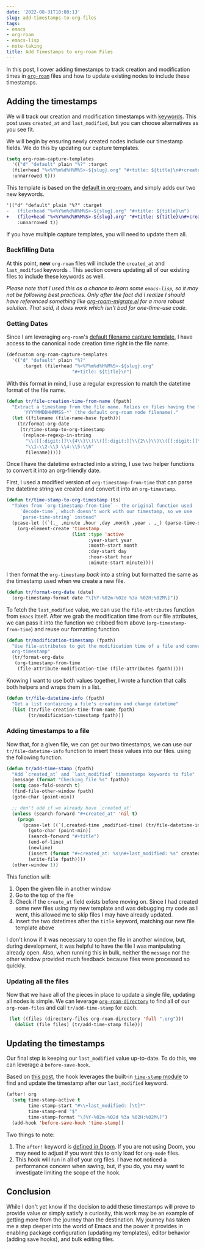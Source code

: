 ```yaml
---
date: '2022-08-31T18:08:13'
slug: add-timestamps-to-org-files
tags:
- emacs
- org-roam
- emacs-lisp
- note-taking
title: Add Timestamps to org-roam Files
---
```


In this post, I cover adding timestamps to track creation and modification times in [`org-roam`](https://github.com/org-roam/org-roam) files and how to update existing nodes to include these timestamps.

## Adding the timestamps

We will track our creation and modification timestamps with [keywords](https://orgmode.org/worg/dev/org-syntax.html#Keywords). This post uses `created_at` and `last_modified`, but you can choose alternatives as you see fit.

We will begin by ensuring newly created nodes include our timestamp fields. We do this by updating our capture templates.

```el
(setq org-roam-capture-templates
  '(("d" "default" plain "%?" :target
  (file+head "%<%Y%m%d%H%M%S>-${slug}.org" "#+title: ${title}\n#+created_at: %U\n#+last_modified: %U\n\n\n")
  :unnarrowed t)))
```

This template is based on the [default in org-roam](https://github.com/org-roam/org-roam/blob/c3867619147175faf89ed8f3e90a1e67a4fd9655/org-roam-capture.el#L41-L45), and simply adds our two new keywords.

```diff
'(("d" "default" plain "%?" :target
-   (file+head "%<%Y%m%d%H%M%S>-${slug}.org" "#+title: ${title}\n")
+   (file+head "%<%Y%m%d%H%M%S>-${slug}.org" "#+title: ${title}\n#+created_at: %U\n#+last_modified: %U\n\n\n")
    :unnarrowed t))
```

If you have multiple capture templates, you will need to update them all.

### Backfilling Data

At this point, **new** `org-roam` files will include the `created_at` and `last_modified` keywords . This section covers updating all of our existing files to include these keywords as well.

_Please note that I used this as a chance to learn some `emacs-lisp`, so it may not be following best practices. Only after the fact did I realize I should have referenced something like [org-roam-migrate.el](https://github.com/org-roam/org-roam/blob/main/org-roam-migrate.el) for a more robust solution. That said, it does work which isn't bad for one-time-use code._

### Getting Dates

Since I am leveraging `org-roam`'s [default filename capture template](https://github.com/org-roam/org-roam/blob/7f453f3fffb924ca4ae3f8d34cabc03fbcae0127/org-roam-capture.el#L43), I have access to the canonical node creation time right in the file name.

```el
(defcustom org-roam-capture-templates
  '(("d" "default" plain "%?"
      :target (file+head "%<%Y%m%d%H%M%S>-${slug}.org"
                        "#+title: ${title}\n")
```

With this format in mind, I use a regular expression to match the datetime format of the file name.

```el
(defun tr/file-creation-time-from-name (fpath)
  "Extract a timestamp from the file name. Relies on files having the format
      'YYYYMMDDHHMMSS-*' (the default org-roam node filename)."
  (let ((filename (file-name-base fpath)))
    (tr/format-org-date
     (tr/time-stamp-to-org-timestamp
      (replace-regexp-in-string
       "\\([[:digit:]]\\{4\\}\\)\\([[:digit:]]\\{2\\}\\)\\([[:digit:]]\\{2\\}\\)\\([[:digit:]]\\{2\\}\\)\\([[:digit:]]\\{2\\}\\)\\([[:digit:]]\\{2\\}\\)-.*"
       "\\1-\\2-\\3 \\4:\\5:\\6"
       filename)))))
```

Once I have the datetime extracted into a string, I use two helper functions to convert it into an org-friendly date.

First, I used a modified version of `org-timestamp-from-time` that can parse the datetime string we created and convert it into an `org-timestamp`.

```el
(defun tr/time-stamp-to-org-timestamp (ts)
  "Taken from `org-timestamp-from-time` - the original function used
     `decode-time`, which doesn't work with our timestamp, so we use
     `parse-time-string` instead"
  (pcase-let ((`(,_ ,minute ,hour ,day ,month ,year . ,_) (parse-time-string ts)))
    (org-element-create 'timestamp
                        (list :type 'active
                              :year-start year
                              :month-start month
                              :day-start day
                              :hour-start hour
                              :minute-start minute))))
```

I then format the `org-timestamp` _back_ into a string but formatted the same as the timestamp used when we create a new file.

```el
(defun tr/format-org-date (date)
  (org-timestamp-format date "\[%Y-%02m-%02d %3a %02H:%02M\]"))
```

To fetch the `last_modified` value, we can use the `file-attributes` function from `Emacs` itself. After we grab the modification time from our file attributes, we can pass it into the function we cribbed from above (`org-timestamp-from-time`) and reuse our formatting function.

```el
(defun tr/modification-timestamp (fpath)
  "Use file-attributes to get the modification time of a file and convert it to an
  org-timestamp"
  (tr/format-org-date
   (org-timestamp-from-time
    (file-attribute-modification-time (file-attributes fpath)))))
```

Knowing I want to use both values together, I wrote a function that calls both helpers and wraps them in a list.

```el
(defun tr/file-datetime-info (fpath)
  "Get a list containing a file's creation and change datetime"
  (list (tr/file-creation-time-from-name fpath)
        (tr/modification-timestamp fpath)))
```

### Adding timestamps to a file

Now that, for a given file, we can get our two timestamps, we can use our `tr/file-datetime-info` function to insert these values into our files. using the following function.

```el
(defun tr/add-time-stamp (fpath)
  "Add `created_at` and `last_modified` timemstamps keywords to file"
  (message (format "Checking file %s" fpath))
  (setq case-fold-search t)
  (find-file-other-window fpath)
  (goto-char (point-min))

  ;; don't add if we already have `created_at'
  (unless (search-forward "#+created_at" 'nil t)
    (progn
      (pcase-let ((`(,created-time ,modified-time) (tr/file-datetime-info fpath)))
        (goto-char (point-min))
        (search-forward "#+title")
        (end-of-line)
        (newline)
        (insert (format "#+created_at: %s\n#+last_modified: %s" created-time modified-time))
        (write-file fpath))))
  (other-window 1))
```

This function will:

1.  Open the given file in another window
2.  Go to the top of the file
3.  Check if the `create_at` field exists before moving on. Since I had created some new files using my new template and was debugging my code as I went, this allowed me to skip files I may have already updated.
4.  Insert the two datetimes after the `title` keyword, matching our new file template above

I don't know if it was necessary to open the file in another window, but, during development, it was helpful to have the file I was manipulating already open. Also, when running this in bulk, neither the `message` nor the other window provided much feedback because files were processed so quickly.

### Updating all the files

Now that we have all of the pieces in place to update a single file, updating all nodes is simple. We can leverage [`org-roam-directory`](https://github.com/org-roam/org-roam/blob/7f453f3fffb924ca4ae3f8d34cabc03fbcae0127/org-roam.el#L115-L119) to find all of our `org-roam-files` and call `tr/add-time-stamp` for each.

```el
 (let ((files (directory-files org-roam-directory 'full ".org")))
   (dolist (file files) (tr/add-time-stamp file)))
```

## Updating the timestamps

Our final step is keeping our `last_modified` value up-to-date. To do this, we can leverage a `before-save-hook`.

Based on [this post](https://org-roam.discourse.group/t/update-a-field-last-modified-at-save/321/18), the hook leverages the built-in [`time-stamp` module](https://www.emacswiki.org/emacs/TimeStamp) to find and update the timestamp after our `last_modified` keyword.

```el
(after! org
  (setq time-stamp-active t
        time-stamp-start "#\\+last_modified: [\t]*"
        time-stamp-end "$"
        time-stamp-format "\[%Y-%02m-%02d %3a %02H:%02M\]")
  (add-hook 'before-save-hook 'time-stamp))
```

Two things to note:

1.  The `after!` keyword is [defined in Doom](https://github.com/doomemacs/doomemacs/blob/c44bc81a05f3758ceaa28921dd9c830b9c571e61/lisp/doom-lib.el#L496). If you are not using Doom, you may need to adjust if you want this to only load for `org-mode` files.
2.  This hook will run in all of your org files. I have not noticed a performance concern when saving, but, if you do, you may want to investigate limiting the scope of the hook.

## Conclusion

While I don't yet know if the decision to add these timestamps will prove to provide value or simply satisfy a curiosity, this work may be an example of getting more from the journey than the destination. My journey has taken me a step deeper into the world of Emacs and the power it provides in enabling package configuration (updating my templates), editor behavior (adding save hooks), and bulk editing files.
